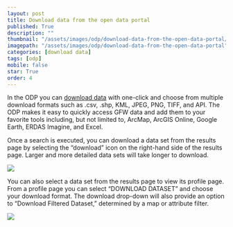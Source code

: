 ```yaml
---
layout: post
title: Download data from the open data portal
published: True
description: ""
thumbnail: "/assets/images/odp/download-data-from-the-open-data-portal/thumbnail.png"
imagepath: "/assets/images/odp/download-data-from-the-open-data-portal"
categories: [download data]
tags: [odp]
mobile: false
star: True
order: 4
---
```


<div id="desktopContent" class="content">
  <p>In the ODP you can <a href="http://doc.arcgis.com/en/open-data/consumer/access-data.htm">download data</a> with one-click and choose from multiple download formats such as .csv, .shp, KML, JPEG, PNG, TIFF, and API. The ODP makes it easy to quickly access GFW data and add them to your favorite tools including, but not limited to, ArcMap, ArcGIS Online, Google Earth, ERDAS Imagine, and Excel.</p>
  <p>Once a search is executed, you can download a data set from the results page by selecting the “download” icon on the right-hand side of the results page. Larger and more detailed data sets will take longer to download.</p>
  <p><img src="{{site.baseurl}}{{page.imagepath}}/desktop/desktop1.png"/></p>
  <p>You can also select a data set from the results page to view its profile page. From a profile page you can select “DOWNLOAD DATASET” and choose your download format. The download drop-down will also provide an option to “Download Filtered Dataset,” determined by a map or attribute filter.</p>
  <p><img src="{{site.baseurl}}{{page.imagepath}}/desktop/desktop2.png"/></p>
</div>

<div id="mobileContent" class="content"></div>
